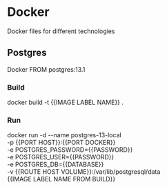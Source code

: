 # Docker
Docker files for different technologies

## Postgres
Docker FROM postgres:13.1
### Build
docker build -t {{IMAGE LABEL NAME}} .
### Run
docker run -d --name postgres-13-local \
-p {{PORT HOST}}:{{PORT DOCKER}} \
-e POSTGRES_PASSWORD={{PASSWORD}} \
-e POSTGRES_USER={{PASSWORD}} \
-e POSTGRES_DB={{DATABASE}} \
-v {{ROUTE HOST VOLUME}}:/var/lib/postgresql/data \
{{IMAGE LABEL NAME FROM BUILD}}

